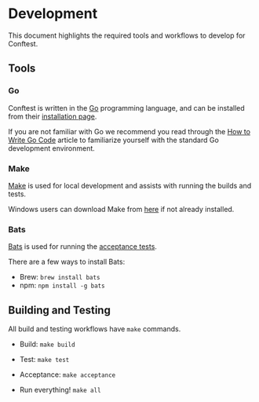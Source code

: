 # Development

This document highlights the required tools and workflows to develop for Conftest.

## Tools

### Go

Conftest is written in the [Go](https://golang.org) programming language, and can be installed from their [installation page](https://golang.org/doc/install).

If you are not familiar with Go we recommend you read through the [How to Write Go Code](https://golang.org/doc/code.html) article to familiarize yourself with the standard Go development environment.

### Make

[Make](https://www.gnu.org/software/make/) is used for local development and assists with running the builds and tests.

Windows users can download Make from [here](http://gnuwin32.sourceforge.net/packages/make.htm) if not already installed.

### Bats

[Bats](https://github.com/sstephenson/bats) is used for running the [acceptance tests](acceptance.bats).

There are a few ways to install Bats:

- Brew: `brew install bats`
- npm: `npm install -g bats`

## Building and Testing

All build and testing workflows have `make` commands.

- Build: `make build`

- Test: `make test`

- Acceptance: `make acceptance`

- Run everything! `make all`

